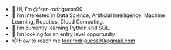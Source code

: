 - 👋 Hi, I’m @feer-rodriguess90
- 👀 I’m interested in Data Science, Artificial Intelligence, Machine Learning, Robotics, Cloud Computing.
- 🌱 I’m currently learning Python and SQL. 
- 💞️ I’m looking for an entry level opportunity
- 📫 How to reach me feer.rodriguess90@gmail.com

<!---
feer-rodriguess90/feer-rodriguess90 is a ✨ special ✨ repository because its `README.md` (this file) appears on your GitHub profile.
You can click the Preview link to take a look at your changes.
--->
